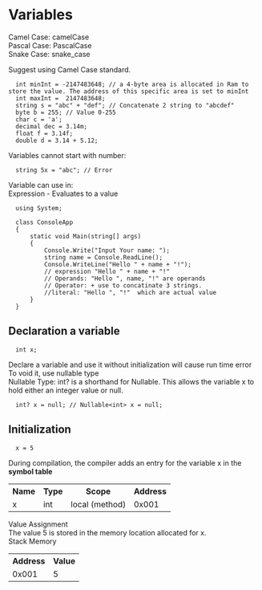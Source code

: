 # Variables
Camel Case: camelCase<br>
Pascal Case: PascalCase<br>
Snake Case: snake_case<br>

Suggest using Camel Case standard.
```
  int minInt = -2147483648; // a 4-byte area is allocated in Ram to store the value. The address of this specific area is set to minInt
  int maxInt =  2147483648;
  string s = "abc" + "def"; // Concatenate 2 string to "abcdef"
  byte b = 255; // Value 0-255
  char c = 'a';
  decimal dec = 3.14m;
  float f = 3.14f; 
  double d = 3.14 + 5.12;
```

Variables cannot start with number:
```
  string 5x = "abc"; // Error
```

Variable can use in: <br>
Expression - Evaluates to a value<br>
```
  using System;

  class ConsoleApp
  {
      static void Main(string[] args)
      {
          Console.Write("Input Your name: ");
          string name = Console.ReadLine();
          Console.WriteLine("Hello " + name + "!");
          // expression "Hello " + name + "!"
          // Operands: "Hello ", name, "!" are operands
          // Operator: + use to concatinate 3 strings.
          //literal: "Hello ", "!"  which are actual value
      }
  }

```

## Declaration a variable
```
  int x;
```
Declare a variable and use it without initialization will cause run time error<br>
To void it, use nullable type<br>
Nullable Type: int? is a shorthand for Nullable<int>. This allows the variable x to hold either an integer value or null.
```
  int? x = null; // Nullable<int> x = null;
```

## Initialization
```
  x = 5
```
During compilation, the compiler adds an entry for the variable x in the <strong>symbol table</strong>
<table>
  <tr>
    <th>Name</th>
    <th>Type</th>
    <th>Scope</th>
    <th>Address</th>
  </tr>
  <tr>
    <td>x</td>
    <td>int</td>
    <td>local (method)</td>
    <td>0x001</td>
  </tr>
</table>
Value Assignment<br>
The value 5 is stored in the memory location allocated for x.<br>
Stack Memory
<table>
  <tr>
    <th>Address</th>
    <th>Value</th>
  </tr>
  <tr>
    <td>0x001</td>
    <td>5</td>
  </tr>
</table>
